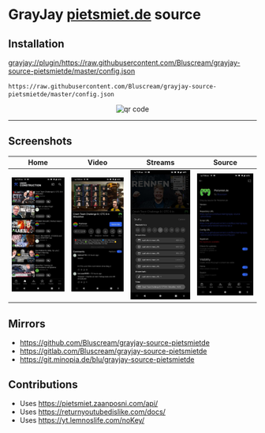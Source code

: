 # GrayJay [pietsmiet.de](https://www.pietsmiet.de/) source
## Installation
<a href="https%3A%2F%2Fraw%2Egithubusercontent%2Ecom%2FBluscream%2Fgrayjay%2Dsource%2Dpietsmietde%2Fmaster%2Fconfig%2Ejson">grayjay://plugin/https://raw.githubusercontent.com/Bluscream/grayjay-source-pietsmietde/master/config.json</a>
```
https://raw.githubusercontent.com/Bluscream/grayjay-source-pietsmietde/master/config.json
```
<p align="center">
  <img src="https://github.com/Bluscream/grayjay-source-pietsmietde/assets/3318223/2f51ad7b-8f8d-4a78-aefe-68047bfdb71d" alt="qr code" width="400"/>
</p>
<hr>

## Screenshots

Home | Video | Streams | Source
:-------------------------:|:-------------------------:|:-------------------------:|:-------------------------:
![](assets/screenshots/home.jpg) | ![](assets/screenshots/video.jpg) | ![](assets/screenshots/streams.jpg) | ![](assets/screenshots/source.jpg)

## Mirrors
- https://github.com/Bluscream/grayjay-source-pietsmietde
- https://gitlab.com/Bluscream/grayjay-source-pietsmietde
- https://git.minopia.de/blu/grayjay-source-pietsmietde

## Contributions
- Uses https://pietsmiet.zaanposni.com/api/
- Uses https://returnyoutubedislike.com/docs/
- Uses https://yt.lemnoslife.com/noKey/
